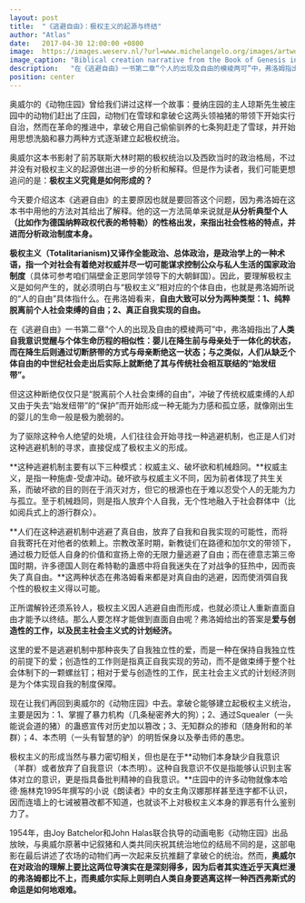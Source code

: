 ```yaml
---
layout: post
title:  "《逃避自由》：极权主义的起源与终结"
author: "Atlas"
date:   2017-04-30 12:00:00 +0800
image:  https://images.weserv.nl/?url=www.michelangelo.org/images/artworks/the-creation-of-adam.jpg
image_caption: "Biblical creation narrative from the Book of Genesis in which God gives life to Adam, the first man."
description:   "在《逃避自由》一书第二章“个人的出现及自由的模棱两可”中，弗洛姆指出了人类自我意识觉醒与个体生命历程的相似性：婴儿在降生前与母亲处于一体化的状态，而在降生后则通过切断脐带的方式与母亲断绝这一状态；与之类似，人们从缺乏个体自由的中世纪社会走出后实际上就断绝了其与传统社会相互联结的“始发纽带”。"
position: center
---
```


奥威尔的《动物庄园》曾给我们讲过这样一个故事：曼纳庄园的主人琼斯先生被庄园中的动物们赶出了庄园，动物们在雪球和拿破仑这两头领袖猪的带领下开始实行自治，然而在革命的推进中，拿破仑用自己偷偷驯养的七条狗赶走了雪球，并开始用思想洗脑和暴力两种方式逐渐建立起极权统治。

<!--more-->

奥威尔这本书影射了前苏联斯大林时期的极权统治以及西欧当时的政治格局，不过并没有对极权主义的起源做出进一步的分析和解释。但是作为读者，我们可能更想追问的是：**极权主义究竟是如何形成的？**

今天要介绍这本《逃避自由》的主要原因也就是要回答这个问题，因为弗洛姆在这本书中用他的方法对其给出了解释。他的这一方法简单来说就是**从分析典型个人（比如作为德国纳粹政权代表的希特勒）的性格出发，来指出社会性格的特点，并进而分析政治制度本身。**

**极权主义（Totalitarianism)又译作全能政治、总体政治，是政治学上的一种术语，指一个对社会有着绝对权威并尽一切可能谋求控制公众与私人生活的国家政治制度**（具体可参考咱们隔壁金正恩同学领导下的大朝鲜国）。因此，要理解极权主义是如何产生的，就必须明白与“极权主义”相对应的个体自由，也就是弗洛姆所说的“人的自由”具体指什么。在弗洛姆看来，**自由大致可以分为两种类型：1、纯粹脱离前个人社会束缚的自由；2、真正自我实现的自由。**

在《逃避自由》一书第二章“个人的出现及自由的模棱两可”中，弗洛姆指出了**人类自我意识觉醒与个体生命历程的相似性：婴儿在降生前与母亲处于一体化的状态，而在降生后则通过切断脐带的方式与母亲断绝这一状态；与之类似，人们从缺乏个体自由的中世纪社会走出后实际上就断绝了其与传统社会相互联结的“始发纽带”。**

但这这种断绝仅仅只是“脱离前个人社会束缚的自由”，冲破了传统权威束缚的人却又由于失去“始发纽带”的“保护”而开始形成一种无能为力感和孤立感，就像刚出生的婴儿的生命一般是极为脆弱的。

为了驱除这种令人绝望的处境，人们往往会开始寻找一种逃避机制，也正是人们对这种逃避机制的寻求，直接促成了极权主义的形成。

**这种逃避机制主要有以下三种模式：权威主义、破坏欲和机械趋同。**权威主义，是指一种施虐-受虐冲动。破坏欲与权威主义不同，因为前者体现了共生关系，而破坏欲的目的则在于消灭对方，但它的根源也在于难以忍受个人的无能为力与孤立。至于机械趋同，则是指人放弃个人自我，无个性地融入于社会群体中（比如阅兵式上的游行群众）。

**人们在这种逃避机制中逃避了真自由，放弃了自我和自我实现的可能性，而将自我寄托在对他者的依赖上。宗教改革时期，新教徒们在路德和加尔文的带领下，通过极力贬低人自身的价值和宣扬上帝的无限力量逃避了自由；而在德意志第三帝国时期，许多德国人则在希特勒的蛊惑中将自我迷失在了对战争的狂热中，因而丧失了真自由。**这两种状态在弗洛姆看来都是对真自由的逃避，因而使消弭自我个性的极权主义得以可能。

正所谓解铃还须系铃人，极权主义因人逃避自由而形成，也就必须让人重新直面自由才能予以终结。那么人要怎样才能做到直面自由呢？弗洛姆给出的答案是**爱与创造性的工作，以及民主社会主义式的计划经济。**

这里的爱不是逃避机制中那种丧失了自我独立性的爱，而是一种在保持自我独立性的前提下的爱；创造性的工作则是指真正自我实现的劳动，而不是做束缚于整个社会体制下的一颗螺丝钉；相对于爱与创造性的工作，民主社会主义式的计划经济则是为个体实现自我的制度保障。

现在让我们再回到奥威尔的《动物庄园》中去。拿破仑能够建立起极权主义统治，主要是因为：1、掌握了暴力机构（几条秘密养大的狗）；2、通过Squealer（一头能说会道的猪）的蛊惑宣传对历史加以篡改；3、无知群众的掺和（随身附和的羊群）；4、本杰明（一头有智慧的驴）的明哲保身以及拳击师的愚忠。

极权主义的形成当然与暴力密切相关，但也是在于**动物们本身缺少自我意识（羊群）或者放弃了自我意识（本杰明）。这种自我意识不仅是指能够认识到主客体对立的意识，更是指具备批判精神的自我意识。**庄园中的许多动物就像本哈德·施林克1995年撰写的小说《朗读者》中的女主角汉娜那样甚至连字都不认识，因而连墙上的七诫被篡改都不知道，也就谈不上对极权主义本身的罪恶有什么鉴别力了。

1954年，由Joy Batchelor和John Halas联合执导的动画电影《动物庄园》出品放映，与奥威尔原著中记叙猪和人类共同庆祝其统治地位的结局不同的是，这部电影在最后讲述了农场的动物们再一次起来反抗推翻了拿破仑的统治。然而，**奥威尔在对政治的理解上要比这两位导演实在是深刻得多，因为后者其实连近乎天真烂漫的弗洛姆都比不上，而奥威尔实际上则明白人类自身要逃离这样一种西西弗斯式的命运是如何地艰难。**
